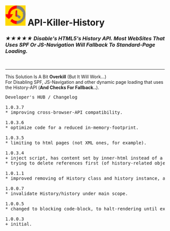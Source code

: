 <h1><img src="resources/icon.png" height="64" width="64"/> API-Killer-History</h1>

<h3><em>★★★★★ Disable's HTML5's History API. Most WebSites That Uses SPF Or JS-Navigation Will Fallback To Standard-Page Loading.</em></h3>

<img width="0" height="0" src="resources/screenshot_1.png"/>

<hr/>

This Solution Is A Bit <strong>Overkill</strong> (But It Will Work...)<br/>
For Disabling SPF, JS-Navigation and other dynamic page loading that uses the History-API (<strong>And Checks For Fallback..</strong>).

<pre>
Developer's HUB / Changelog

1.0.3.7
* improving cross-browser-API compatibility.

1.0.3.6
* optimize code for a reduced in-memory-footprint.

1.0.3.5
* limiting to html pages (not XML ones, for example).

1.0.3.4
+ inject script, has content set by inner-html instead of a text-node child which won't work in early loading stages (before body loads..).
* trying to delete references first (of history-related objects).

1.0.1.1
* improved removing of History class and history instance, along with history state event of frame. On YouTube you will see SPF.JS errors on the main console, that is because the developers of SPF havn't verified History class exist before using it. Everything should work fine though, plus now you can block all 'spf.js' and 'lazy.min.js' instances with uBlock/AdBlock.

1.0.0.7
* invalidate History/history under main scope.

1.0.0.5
* changed to blocking code-block, to halt-rendering until executed (very early..)

1.0.0.3
+ initial.
</pre>

<br/>

<!-- <a href="https://paypal.me/e1adkarak0"><img src="https://www.paypalobjects.com/webstatic/mktg/Logo/pp-logo-100px.png" alt="PayPal Donation"></a> -->